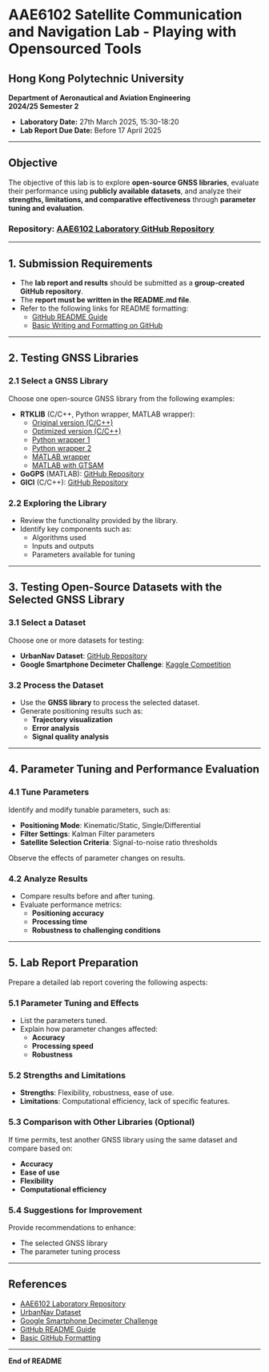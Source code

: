 # AAE6102 Satellite Communication and Navigation Lab - Playing with Opensourced Tools

## Hong Kong Polytechnic University  
**Department of Aeronautical and Aviation Engineering**  
**2024/25 Semester 2**  

- **Laboratory Date:** 27th March 2025, 15:30-18:20  
- **Lab Report Due Date:** Before 17 April 2025  

---

## Objective
The objective of this lab is to explore **open-source GNSS libraries**, evaluate their performance using **publicly available datasets**, and analyze their **strengths, limitations, and comparative effectiveness** through **parameter tuning and evaluation**.

### Repository: [AAE6102 Laboratory GitHub Repository](https://github.com/IPNL-POLYU/AAE6102_Laboratory)

---

## 1. Submission Requirements
- The **lab report and results** should be submitted as a **group-created GitHub repository**.
- The **report must be written in the README.md file**.
- Refer to the following links for README formatting:
  - [GitHub README Guide](https://docs.github.com/en/repositories/managing-your-repositorys-settings-and-features/customizing-your-repository/about-readmes)
  - [Basic Writing and Formatting on GitHub](https://docs.github.com/en/get-started/writing-on-github/getting-started-with-writing-and-formatting-on-github/basic-writing-and-formatting-syntax)

---

## 2. Testing GNSS Libraries

### 2.1 Select a GNSS Library
Choose one open-source GNSS library from the following examples:

- **RTKLIB** (C/C++, Python wrapper, MATLAB wrapper):  
  - [Original version (C/C++)](https://github.com/tomojitakasu/RTKLIB)  
  - [Optimized version (C/C++)](https://github.com/rtklibexplorer/RTKLIB)  
  - [Python wrapper 1](https://github.com/IPNL-POLYU/pyrtklib_demo5)  
  - [Python wrapper 2](https://github.com/rtklibexplorer/rtklib-py)  
  - [MATLAB wrapper](https://github.com/taroz/MatRTKLIB)  
  - [MATLAB with GTSAM](https://github.com/taroz/gtsam_gnss)  
- **GoGPS** (MATLAB): [GitHub Repository](https://github.com/goGPS-Project/goGPS_MATLAB)  
- **GICI** (C/C++): [GitHub Repository](https://github.com/chichengcn/gici-open)  

### 2.2 Exploring the Library
- Review the functionality provided by the library.
- Identify key components such as:
  - Algorithms used
  - Inputs and outputs
  - Parameters available for tuning

---

## 3. Testing Open-Source Datasets with the Selected GNSS Library

### 3.1 Select a Dataset
Choose one or more datasets for testing:
- **UrbanNav Dataset**: [GitHub Repository](https://github.com/IPNL-POLYU/UrbanNavDataset)
- **Google Smartphone Decimeter Challenge**: [Kaggle Competition](https://www.kaggle.com/competitions/smartphone-decimeter-2023/data)

### 3.2 Process the Dataset
- Use the **GNSS library** to process the selected dataset.
- Generate positioning results such as:
  - **Trajectory visualization**
  - **Error analysis**
  - **Signal quality analysis**

---

## 4. Parameter Tuning and Performance Evaluation

### 4.1 Tune Parameters
Identify and modify tunable parameters, such as:
- **Positioning Mode**: Kinematic/Static, Single/Differential
- **Filter Settings**: Kalman Filter parameters
- **Satellite Selection Criteria**: Signal-to-noise ratio thresholds

Observe the effects of parameter changes on results.

### 4.2 Analyze Results
- Compare results before and after tuning.
- Evaluate performance metrics:
  - **Positioning accuracy**
  - **Processing time**
  - **Robustness to challenging conditions**

---

## 5. Lab Report Preparation
Prepare a detailed lab report covering the following aspects:

### 5.1 Parameter Tuning and Effects
- List the parameters tuned.
- Explain how parameter changes affected:
  - **Accuracy**
  - **Processing speed**
  - **Robustness**

### 5.2 Strengths and Limitations
- **Strengths**: Flexibility, robustness, ease of use.
- **Limitations**: Computational efficiency, lack of specific features.

### 5.3 Comparison with Other Libraries (Optional)
If time permits, test another GNSS library using the same dataset and compare based on:
- **Accuracy**
- **Ease of use**
- **Flexibility**
- **Computational efficiency**

### 5.4 Suggestions for Improvement
Provide recommendations to enhance:
- The selected GNSS library
- The parameter tuning process

---

## References
- [AAE6102 Laboratory Repository](https://github.com/IPNL-POLYU/AAE6102_Laboratory)
- [UrbanNav Dataset](https://github.com/IPNL-POLYU/UrbanNavDataset)
- [Google Smartphone Decimeter Challenge](https://www.kaggle.com/competitions/smartphone-decimeter-2023/data)
- [GitHub README Guide](https://docs.github.com/en/repositories/managing-your-repositorys-settings-and-features/customizing-your-repository/about-readmes)
- [Basic GitHub Formatting](https://docs.github.com/en/get-started/writing-on-github/getting-started-with-writing-and-formatting-on-github/basic-writing-and-formatting-syntax)

---

**End of README**
